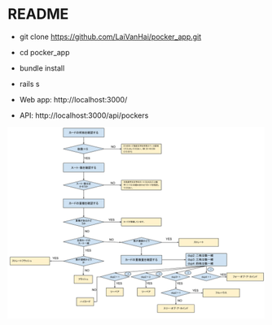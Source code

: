 # README

* git clone https://github.com/LaiVanHai/pocker_app.git

* cd pocker_app

* bundle install

* rails s

* Web app: http://localhost:3000/

* API: http://localhost:3000/api/pockers

![algorithm](public/algorithm.png)
